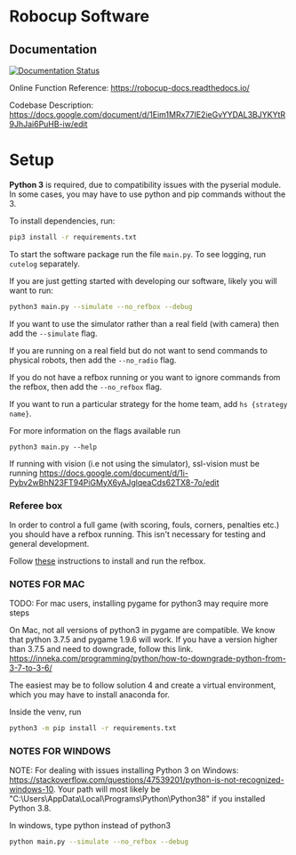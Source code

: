 # Robocup Software
## Documentation

[![Documentation Status](https://readthedocs.org/projects/robocup-docs/badge/?version=latest)](https://robocup-docs.readthedocs.io/en/latest/?badge=latest)

Online Function Reference: https://robocup-docs.readthedocs.io/

Codebase Description: https://docs.google.com/document/d/1Eim1MRx77IE2ieGvYYDAL3BJYKYtR9JhJai6PuHB-iw/edit

# Setup
__Python 3__ is required, due to compatibility issues with the pyserial module.
In some cases, you may have to use python and pip commands without the 3.

To install dependencies, run:
```bash
pip3 install -r requirements.txt
```
To start the software package run the file `main.py`.
To see logging, run `cutelog` separately.

If you are just getting started with developing our software, likely you will want to run:
```bash
python3 main.py --simulate --no_refbox --debug
```

If you want to use the simulator rather than a real field (with camera) then add the `--simulate` flag.

If you are running on a real field but do not want to send commands to physical robots, then add the `--no_radio` flag. 

If you do not have a refbox running or you want to ignore commands from the refbox, then add the `--no_refbox` flag. 

If you want to run a particular strategy for the home team, add `hs {strategy name}`.

For more information on the flags available run 
```
python3 main.py --help
```

If running with vision (i.e not using the simulator), ssl-vision must be running
https://docs.google.com/document/d/1i-Pybv2wBhN23FT94PiGMyX6yAJglqeaCds62TX8-7o/edit

### Referee box
In order to control a full game (with scoring, fouls, corners, penalties etc.) you should have a refbox running. This isn't necessary for testing and general development.

Follow [these](https://robocup-ssl.github.io/ssl-refbox/install.html) instructions to install and run the refbox.

### NOTES FOR MAC

TODO: For mac users, installing pygame for python3 may require more steps

On Mac, not all versions of python3 in pygame are compatible. We know that python 3.7.5 and pygame 1.9.6 will work. If you have a version higher than 3.7.5 and need to downgrade, follow this link. https://inneka.com/programming/python/how-to-downgrade-python-from-3-7-to-3-6/

The easiest may be to follow solution 4 and create a virtual environment, which you may have to install anaconda for.

Inside the venv, run
```bash
python3 -m pip install -r requirements.txt
```

### NOTES FOR WINDOWS

NOTE: For dealing with issues installing Python 3 on Windows: https://stackoverflow.com/questions/47539201/python-is-not-recognized-windows-10. Your path will most likely be "C:\Users\AppData\Local\Programs\Python\Python38" if you installed Python 3.8.

In windows, type python instead of python3

```bash
python main.py --simulate --no_refbox --debug
```
